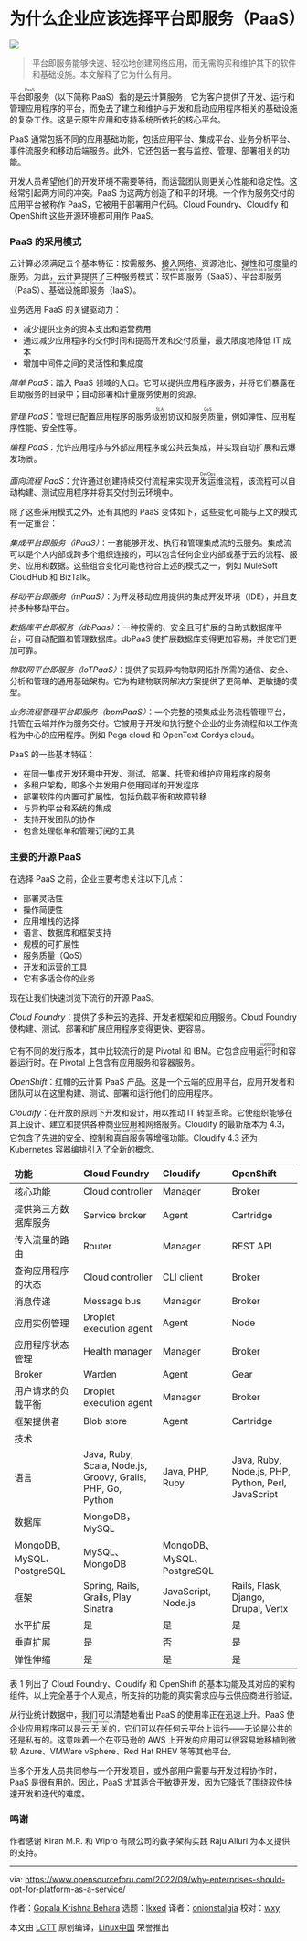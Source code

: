 [#]: subject: "Why Enterprises Should  Opt for Platform as a Service"
[#]: via: "https://www.opensourceforu.com/2022/09/why-enterprises-should-opt-for-platform-as-a-service/"
[#]: author: "Gopala Krishna Behara https://www.opensourceforu.com/author/gopalakrishna-behara/"
[#]: collector: "lkxed"
[#]: translator: "onionstalgia"
[#]: reviewer: "wxy"
[#]: publisher: "wxy"
[#]: url: "https://linux.cn/article-15548-1.html"

为什么企业应该选择平台即服务（PaaS）
======

![][0]

> 平台即服务能够快速、轻松地创建网络应用，而无需购买和维护其下的软件和基础设施。本文解释了它为什么有用。

<ruby>平台即服务<rt>PaaS</rt></ruby>（以下简称 PaaS）指的是云计算服务，它为客户提供了开发、运行和管理应用程序的平台，而免去了建立和维护与开发和启动应用程序相关的基础设施的复杂工作。这是云原生应用和支持系统所依托的核心平台。

PaaS 通常包括不同的应用基础功能，包括应用平台、集成平台、业务分析平台、事件流服务和移动后端服务。此外，它还包括一套与监控、管理、部署相关的功能。

开发人员希望他们的开发环境不需要等待，而运营团队则更关心性能和稳定性。这经常引起两方间的冲突。PaaS 为这两方创造了和平的环境。一个作为服务交付的应用平台被称作 PaaS，它被用于部署用户代码。Cloud Foundry、Cloudify 和 OpenShift 这些开源环境都可用作 PaaS。

### PaaS 的采用模式

云计算必须满足五个基本特征：按需服务、接入网络、资源池化、弹性和可度量的服务。为此，云计算提供了三种服务模式：<ruby>软件即服务<rt>Software as a Service</rt></ruby>（SaaS）、<ruby>平台即服务<rt>Platform as a Service</rt></ruby>（PaaS）、<ruby>基础设施即服务<rt>Infrastructure as a Service</rt></ruby>（IaaS）。

业务选用 PaaS 的关键驱动力：

* 减少提供业务的资本支出和运营费用
* 通过减少应用程序的交付时间和提高开发和交付质量，最大限度地降低 IT 成本
* 增加中间件之间的灵活性和集成度

*简单 PaaS*：踏入 PaaS 领域的入口。它可以提供应用程序服务，并将它们暴露在自助服务的目录中；自动部署和计量服务使用的资源。

*管理 PaaS*：管理已配置应用程序的<ruby>服务级别协议<rt>SLA</rt></ruby>和<ruby>服务质量<rt>QoS</rt></ruby>，例如弹性、应用程序性能、安全性等。

*编程 PaaS*：允许应用程序与外部应用程序或公共云集成，并实现自动扩展和云爆发场景。

*面向流程 PaaS*：允许通过创建持续交付流程来实现<ruby>开发运维<rt>DevOps</rt></ruby>流程，该流程可以自动构建、测试应用程序并将其交付到云环境中。

除了这些采用模式之外，还有其他的 PaaS 变体如下，这些变化可能与上文的模式有一定重合：

*集成平台即服务（iPaaS）*：一套能够开发、执行和管理集成流的云服务。集成流可以是个人内部或跨多个组织连接的，可以包含任何企业内部或基于云的流程、服务、应用和数据。这些组合变化可能也符合上述的模式之一，例如 MuleSoft CloudHub 和 BizTalk。

*移动平台即服务（mPaaS）*：为开发移动应用提供的集成开发环境（IDE），并且支持多种移动平台。

*数据库平台即服务（dbPaas）*：一种按需的、安全且可扩展的自助式数据库平台，可自动配置和管理数据库。dbPaaS 使扩展数据库变得更加容易，并使它们更加可靠。

*物联网平台即服务（IoTPaaS）*：提供了实现异构物联网拓扑所需的通信、安全、分析和管理的通用基础架构。它为构建物联网解决方案提供了更简单、更敏捷的模型。

*业务流程管理平台即服务（bpmPaaS）*：一个完整的预集成业务流程管理平台，托管在云端并作为服务交付。它被用于开发和执行整个企业的业务流程和以工作流程为中心的应用程序。例如 Pega cloud 和 OpenText Cordys cloud。

PaaS 的一些基本特征：

* 在同一集成开发环境中开发、测试、部署、托管和维护应用程序的服务
* 多租户架构，即多个并发用户使用同样的开发程序
* 部署软件的内置可扩展性，包括负载平衡和故障转移
* 与异构平台和系统的集成
* 支持开发团队的协作
* 包含处理帐单和管理订阅的工具

### 主要的开源 PaaS

在选择 PaaS 之前，企业主要考虑关注以下几点：

* 部署灵活性
* 操作简便性
* 应用堆栈的选择
* 语言、数据库和框架支持
* 规模的可扩展性
* 服务质量（QoS）
* 开发和运营的工具
* 它有多适合你的业务

现在让我们快速浏览下流行的开源 PaaS。

*Cloud Foundry*：提供了多种云的选择、开发者框架和应用服务。Cloud Foundry 使构建、测试、部署和扩展应用程序变得更快、更容易。

它有不同的发行版本，其中比较流行的是 Pivotal 和 IBM。它包含应用<ruby>运行时<rt>runtime</rt></ruby>和容器运行时。在 Pivotal 上包含有应用服务和容器服务。

*OpenShift*：红帽的云计算 PaaS 产品。这是一个云端的应用平台，应用开发者和团队可以在这里构建、测试、部署和运行他们的应用程序。

*Cloudify*：在开放的原则下开发和设计，用以推动 IT 转型革命。它使组织能够在其上设计、建立和提供各种商业应用和网络服务。Cloudify 的最新版本为 4.3，它包含了先进的安全、控制和<ruby>真自服务<rt>true self-service</rt></ruby>等增强功能。Cloudify 4.3 还为 Kubernetes 容器编排引入了全新的概念。

| 功能 | Cloud Foundry | Cloudify | OpenShift |
| :- | :- | :- | :- |
| 核心功能 | Cloud controller                                            | Manager                    | Broker                                             |
| 提供第三方数据库服务 | Service broker                                              | Agent                      | Cartridge                                          |
| 传入流量的路由 | Router                                                      | Manager                    | REST API                                           |
| 查询应用程序的状态 | Cloud controller                                            | CLI client                 | Broker                                             |
| 消息传递 | Message bus | Manager | Broker |
| 应用实例管理 | Droplet execution agent | Agent | Node |
| 应用程序状态管理 | Health manager | Manager | Broker |
| Broker | Warden | Agent | Gear |
| 用户请求的负载平衡 | Droplet execution agent | Manager | Broker |
| 框架提供者 | Blob store | Agent | Cartridge |
|技术 ||||
| 语言 | Java, Ruby, Scala, Node.js, Groovy, Grails, PHP, Go, Python | Java, PHP, Ruby | Java, Ruby, Node.js, PHP, Python, Perl, JavaScript|
| 数据库 | MongoDB，MySQL |||
|MongoDB、MySQL、PostgreSQL | MySQL、MongoDB | MongoDB、MySQL、PostgreSQL||
| 框架 | Spring, Rails, Grails, Play Sinatra | JavaScript, Node.js | Rails, Flask, Django, Drupal, Vertx |
| 水平扩展 | 是 | 是 | 是|
| 垂直扩展 | 是 | 否 | 是|
| 弹性伸缩 | 是 | 是 | 是|

表 1 列出了 Cloud Foundry、Cloudify 和 OpenShift 的基本功能及其对应的架构组件。以上完全基于个人观点，所支持的功能的真实需求应与云供应商进行验证。

从行业统计数据中，我们可以清楚地看出 PaaS 的使用率正在迅速上升。PaaS 使企业应用程序可以是<ruby>云无关<rt>cloud-agnostic</rt></ruby>的，它们可以在任何云平台上运行——无论是公共的还是私有的。这意味着一个在亚马逊的 AWS 上开发的应用可以很容易地移植到微软 Azure、VMWare vSphere、Red Hat RHEV 等等其他平台。

当多个开发人员共同参与一个开发项目，或外部用户需要与开发过程协作时，PaaS 是很有用的。因此，PaaS 尤其适合于敏捷开发，因为它降低了围绕软件快速开发和迭代的难度。

### 鸣谢

作者感谢 Kiran M.R. 和 Wipro 有限公司的数字架构实践 Raju Alluri 为本文提供的支持。

--------------------------------------------------------------------------------

via: https://www.opensourceforu.com/2022/09/why-enterprises-should-opt-for-platform-as-a-service/

作者：[Gopala Krishna Behara][a]
选题：[lkxed][b]
译者：[onionstalgia](https://github.com/onionstalgia)
校对：[wxy](https://github.com/wxy)

本文由 [LCTT](https://github.com/LCTT/TranslateProject) 原创编译，[Linux中国](https://linux.cn/) 荣誉推出

[a]: https://www.opensourceforu.com/author/gopalakrishna-behara/
[b]: https://github.com/lkxed

[0]: https://img.linux.net.cn/data/attachment/album/202302/17/094352atasztuxqg4t1ctt.jpg